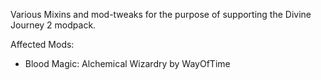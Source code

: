 Various Mixins and mod-tweaks for the purpose of supporting the Divine Journey 2 modpack.

Affected Mods:

* Blood Magic: Alchemical Wizardry by WayOfTime